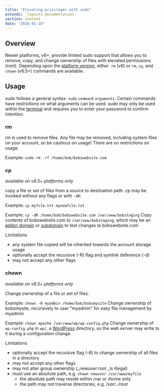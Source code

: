 ```yaml
---
title: "Elevating privileges with sudo"
extends: _layouts.documentation
section: content
date: "2016-01-18"
---
```


## Overview

Newer platforms, v6+, provide limited sudo support that allows you to remove, copy, and change ownership of files with elevated permissions (root). Depending upon the [platform version,](/docs/platform/determining-platform-version/) either  `rm` (v6) or `rm`, `cp`, and `chown` (v6.5+) commands are available.

## Usage

sudo follows a general syntax: `sudo` `command` `arguments`. Certain commands have restrictions on what arguments can be used. sudo may only be used within the [terminal](/docs/terminal/accessing-terminal/) and requires you to enter your password to confirm intention.

### rm

rm is used to remove files. Any file may be removed, including system files on your account, so be cautious on usage! There are no restrictions on usage.

Example: `sudo rm -rf /home/bob/bobswebsite.com`

### cp

_available on v6.5+ platforms only_

copy a file or set of files from a source to destination path. cp may be invoked without any flags or with `-dR`:

Example: `cp myfile.txt mynewfile.txt`

Example: `cp -dR /home/bob/bobswebsite.com /var/www/bobstaging` Copy contents of bobswebsite.com to `/var/www/bobstaging`, which may be an [addon domain](/docs/control-panel/creating-addon-domain/) or [subdomain](/docs/web-content/creating-subdomain/) to test changes to bobswebsite.com

Limitations

- any system file copied will be inherited towards the account storage usage
- optionally accept the recursive (-R) flag and symlink deference (-d)
- may not accept any other flags

### chown

_available on v6.5+ platforms only_

Change ownership of a file or set of files.

Example: `chown -R myadmin /home/bob/bobsmysite` Change ownership of bobsmysite, recursively to user "myadmin" for easy file management by myadmin

Example: `chown apache /var/www/wp/wp-config.php` Change ownership of `wp-config.php` in `wp/`, a [WordPress](/docs/wordpress/installing-wordpress/) directory, so the web server may write to it during a configuration change.

Limitations

- optionally accept the recursive flag (-R) to change ownership of all files in a directory
- may not accept any other flags
- may not alter group ownership (_newuser:root _is illegal)
- must use an absolute path, e.g. `chown newuser /var/www/myfile`
    - the absolute path may reside within /var or /home only
    - the path may not traverse directories, e.g. _/var/../root_
